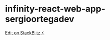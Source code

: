 # infinity-react-web-app-sergioortegadev

[Edit on StackBlitz ⚡️](https://stackblitz.com/edit/vitejs-vite-afyizs)
